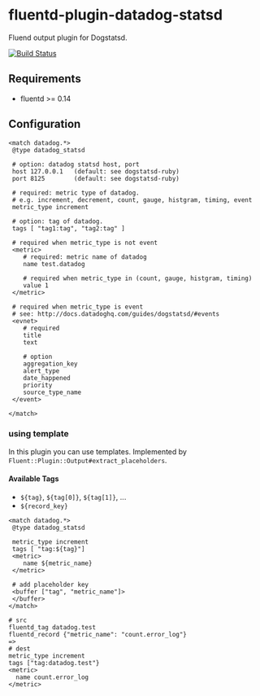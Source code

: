 # fluentd-plugin-datadog-statsd

Fluend output plugin for Dogstatsd. 

[![Build Status](https://travis-ci.org/kikusu/fluentd-plugin-datadog-statsd.svg?branch=master)](https://travis-ci.org/kikusu/fluentd-plugin-datadog-statsd)

## Requirements
- fluentd >= 0.14

## Configuration
```
<match datadog.*>
 @type datadog_statsd

 # option: datadog statsd host, port
 host 127.0.0.1   (default: see dogstatsd-ruby)
 port 8125        (default: see dogstatsd-ruby)

 # required: metric type of datadog.
 # e.g. increment, decrement, count, gauge, histgram, timing, event
 metric_type increment

 # option: tag of datadog.
 tags [ "tag1:tag", "tag2:tag" ]

 # required when metric_type is not event
 <metric>
    # required: metric name of datadog
    name test.datadog

    # required when metric_type in (count, gauge, histgram, timing)
    value 1
 </metric>

 # required when metric_type is event
 # see: http://docs.datadoghq.com/guides/dogstatsd/#events
 <evnet>
    # required
    title
    text

    # option
    aggregation_key
    alert_type
    date_happened
    priority
    source_type_name
 </event>

</match>
```

### using template

In this plugin you can use templates.
Implemented by `Fluent::Plugin::Output#extract_placeholders`.

#### Available Tags
- `${tag}`, `${tag[0]}`, `${tag[1]}`, ...
- `${record_key}`

```
<match datadog.*>
 @type datadog_statsd

 metric_type increment
 tags [ "tag:${tag}"]
 <metric>
    name ${metric_name}
 </metric>

 # add placeholder key
 <buffer ["tag", "metric_name"]>
 </buffer>
</match>
```

```
# src
fluentd_tag datadog.test
fluentd_record {"metric_name": "count.error_log"}
=>
# dest
metric_type increment
tags ["tag:datadog.test"}
<metric>
  name count.error_log
</metric>
```

